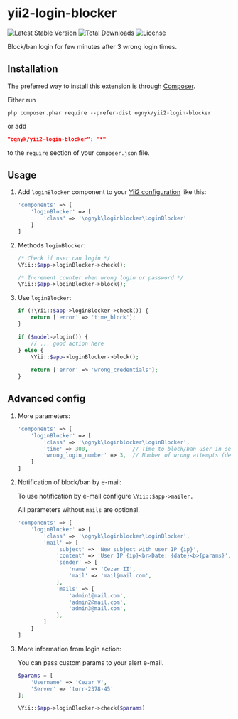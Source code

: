 # yii2-login-blocker

[![Latest Stable Version](https://poser.pugx.org/ognyk/yii2-login-blocker/v/stable)](https://packagist.org/packages/ognyk/yii2-login-blocker)
[![Total Downloads](https://poser.pugx.org/ognyk/yii2-login-blocker/downloads)](https://packagist.org/packages/ognyk/yii2-login-blocker)
[![License](https://poser.pugx.org/ognyk/yii2-login-blocker/license)](https://packagist.org/packages/ognyk/yii2-login-blocker)

Block/ban login for few minutes after 3 wrong login times.

## Installation

The preferred way to install this extension is through [Composer](http://getcomposer.org/download/).

Either run

```
php composer.phar require --prefer-dist ognyk/yii2-login-blocker
```

or add

```json
"ognyk/yii2-login-blocker": "*"
```

to the `require` section of your `composer.json` file.

## Usage

1. Add `loginBlocker` component to your [Yii2 configuration](http://www.yiiframework.com/doc-2.0/guide-concept-configurations.html#application-configurations)
like this:

    ```php
    'components' => [
        'loginBlocker' => [
            'class' => '\ognyk\loginblocker\LoginBlocker'
        ]
    ]
    ```

2. Methods `loginBlocker`:

    ```php
    /* Check if user can login */
    \Yii::$app->loginBlocker->check();
    
    /* Increment counter when wrong login or password */
    \Yii::$app->loginBlocker->block();
    ```
3. Use `loginBlocker`:

    ```php
    if (!\Yii::$app->loginBlocker->check()) {
        return ['error' => 'time_block'];
    }
    
    if ($model->login()) {
        // ... good action here
    } else {
        \Yii::$app->loginBlocker->block();
        
        return ['error' => 'wrong_credentials'];
    }
    ```

## Advanced config

1. More parameters:

    ```php
    'components' => [
        'loginBlocker' => [
            'class' => '\ognyk\loginblocker\LoginBlocker',
            'time' => 300,              // Time to block/ban user in seconds (default 300 sec)
            'wrong_login_number' => 3,  // Number of wrong attempts (default 3 times)
        ]
    ]
    ```   
    
2. Notification of block/ban by e-mail:

    To use notification by e-mail configure `\Yii::$app->mailer.`

    All parameters without `mails` are optional.

    ```php
    'components' => [
        'loginBlocker' => [
            'class' => '\ognyk\loginblocker\LoginBlocker',
            'mail' => [
                'subject' => 'New subject with user IP {ip}',
                'content' => 'User IP {ip}<br>Date: {date}<b>{params}',
                'sender' => [
                    'name' => 'Cezar II',
                    'mail' => 'mail@mail.com',
                ],
                'mails' => [
                    'admin1@mail.com',
                    'admin2@mail.com',
                    'admin3@mail.com',
                ],
            ]
        ]
    ]
    ```
    
3. More information from login action:

    You can pass custom params to your alert e-mail.
    
    ```php
    $params = [
        'Username' => 'Cezar V',
        'Server' => 'torr-2378-45'
    ];
    
    \Yii::$app->loginBlocker->check($params)
    ``` 